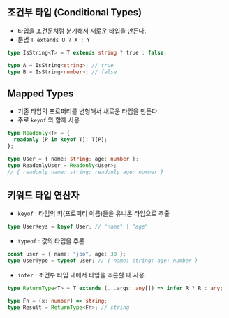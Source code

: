 ## 조건부 타입 (Conditional Types)

- 타입을 조건문처럼 분기해서 새로운 타입을 만든다.
- 문법 `T extends U ? X : Y`

```ts
type IsString<T> = T extends string ? true : false;

type A = IsString<string>; // true
type B = IsString<number>; // false
```

## Mapped Types

- 기존 타입의 프로퍼티를 변형해서 새로운 타입을 만든다.
- 주로 `keyof` 와 함께 사용

```ts
type Readonly<T> = {
  readonly [P in keyof T]: T[P];
};

type User = { name: string; age: number };
type ReadonlyUser = Readonly<User>;
// { readonly name: string; readonly age: number }
```

## 키워드 타입 연산자

- `keyof` : 타입의 키(프로퍼티 이름)들을 유니온 타입으로 추출

```ts
type UserKeys = keyof User; // "name" | "age"
```

- `typeof` : 값의 타입을 추론

```ts
const user = { name: "joo", age: 30 };
type UserType = typeof user; // { name: string; age: number }
```

- `infer` : 조건부 타입 내에서 타입을 추론할 때 사용

```ts
type ReturnType<T> = T extends (...args: any[]) => infer R ? R : any;

type Fn = (x: number) => string;
type Result = ReturnType<Fn>; // string
```


